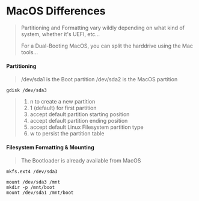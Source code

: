 # MacOS Differences

> Partitioning and Formatting vary wildly depending on what kind of system,
> whether it's UEFI, etc...
>
> For a Dual-Booting MacOS, you can split the harddrive using the Mac tools...
#### Partitioning
> /dev/sda1 is the Boot partition
> /dev/sda2 is the MacOS partition
```shell
gdisk /dev/sda3
```
> 1. n to create a new partition
> 1. 1 (default) for first partition
> 1. accept default partition starting position
> 1. accept default partition ending position
> 1. accept default Linux Filesystem partition type
> 1. w to persist the partition table

#### Filesystem Formatting & Mounting
> The Bootloader is already available from MacOS
```shell
mkfs.ext4 /dev/sda3

mount /dev/sda3 /mnt
mkdir -p /mnt/boot
mount /dev/sda1 /mnt/boot
```

